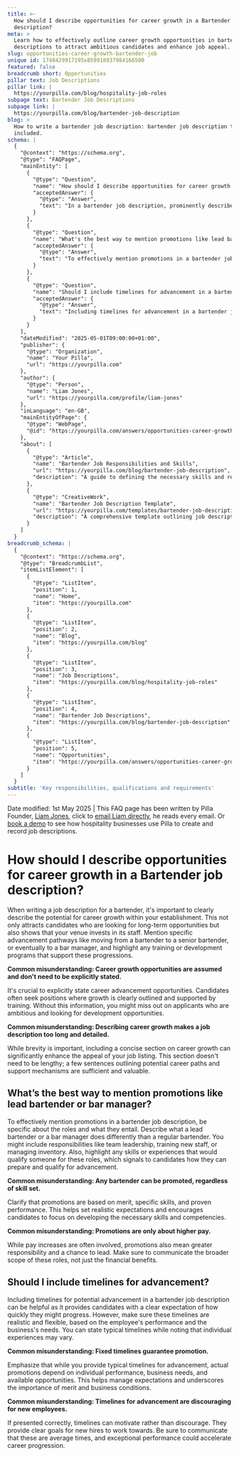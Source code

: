 ```yaml
---
title: >-
  How should I describe opportunities for career growth in a Bartender job
  description?
meta: >
  Learn how to effectively outline career growth opportunities in bartender job
  descriptions to attract ambitious candidates and enhance job appeal.
slug: opportunities-career-growth-bartender-job
unique id: 1748429917195x859918937984166500
featured: false
breadcrumb short: Opportunities
pillar text: Job Descriptions
pillar link: |
  https://yourpilla.com/blog/hospitality-job-roles
subpage text: Bartender Job Descriptions
subpage link: |
  https://yourpilla.com/blog/bartender-job-description
blog: >
  How to write a bartender job description: bartender job description template
  included.
schema: |
  {
    "@context": "https://schema.org",
    "@type": "FAQPage",
    "mainEntity": [
      {
        "@type": "Question",
        "name": "How should I describe opportunities for career growth in a Bartender job description?",
        "acceptedAnswer": {
          "@type": "Answer",
          "text": "In a bartender job description, prominently describe the advancement opportunities available within your establishment. Outline specific pathways, such as progressing from bartender to senior bartender or bar manager. Highlight any training or development programs that support staff progression, as these elements attract candidates interested in long-term career opportunities and demonstrate your investment in staff development."
        }
      },
      {
        "@type": "Question",
        "name": "What's the best way to mention promotions like lead bartender or bar manager?",
        "acceptedAnswer": {
          "@type": "Answer",
          "text": "To effectively mention promotions in a bartender job description, specify the roles of lead bartender and bar manager, detailing their responsibilities, such as team leadership, training new staff, or inventory management. Highlight the skills or experiences required for these positions, allowing candidates to understand how they can qualify for and strive towards these promotions."
        }
      },
      {
        "@type": "Question",
        "name": "Should I include timelines for advancement in a bartender job description?",
        "acceptedAnswer": {
          "@type": "Answer",
          "text": "Including timelines for advancement in a bartender job description can provide candidates with clear expectations about their career progression. Ensure these timelines are realistic and adaptable to individual performance and business needs. State typical timelines while clarifying that promotions are based on merit, individual performance, and available opportunities, which helps in managing expectations effectively."
        }
      }
    ],
    "dateModified": "2025-05-01T09:00:00+01:00",
    "publisher": {
      "@type": "Organization",
      "name": "Your Pilla",
      "url": "https://yourpilla.com"
    },
    "author": {
      "@type": "Person",
      "name": "Liam Jones",
      "url": "https://yourpilla.com/profile/liam-jones"
    },
    "inLanguage": "en-GB",
    "mainEntityOfPage": {
      "@type": "WebPage",
      "@id": "https://yourpilla.com/answers/opportunities-career-growth-bartender-job"
    },
    "about": [
      {
        "@type": "Article",
        "name": "Bartender Job Responsibilities and Skills",
        "url": "https://yourpilla.com/blog/bartender-job-description",
        "description": "A guide to defining the necessary skills and responsibilities for bartenders."
      },
      {
        "@type": "CreativeWork",
        "name": "Bartender Job Description Template",
        "url": "https://yourpilla.com/templates/bartender-job-description",
        "description": "A comprehensive template outlining job descriptions for potential bartender positions to help establishments create effective listings."
      }
    ]
  }
breadcrumb_schema: |
  {
    "@context": "https://schema.org",
    "@type": "BreadcrumbList",
    "itemListElement": [
      {
        "@type": "ListItem",
        "position": 1,
        "name": "Home",
        "item": "https://yourpilla.com"
      },
      {
        "@type": "ListItem",
        "position": 2,
        "name": "Blog",
        "item": "https://yourpilla.com/blog"
      },
      {
        "@type": "ListItem",
        "position": 3,
        "name": "Job Descriptions",
        "item": "https://yourpilla.com/blog/hospitality-job-roles"
      },
      {
        "@type": "ListItem",
        "position": 4,
        "name": "Bartender Job Descriptions",
        "item": "https://yourpilla.com/blog/bartender-job-description"
      },
      {
        "@type": "ListItem",
        "position": 5,
        "name": "Opportunities",
        "item": "https://yourpilla.com/answers/opportunities-career-growth-bartender-job"
      }
    ]
  }
subtitle: 'Key responsibilities, qualifications and requirements'
---
```


Date modified: 1st May 2025 | This FAQ page has been written by Pilla Founder, [Liam Jones](https://yourpilla.com/profile/liam-jones), click to [email Liam directly](mailto:liam@yourpilla.com), he reads every email. Or [book a demo](https://calendly.com/pilla/demo) to see how hospitality businesses use Pilla to create and record job descriptions.

# How should I describe opportunities for career growth in a Bartender job description?

When writing a job description for a bartender, it's important to clearly describe the potential for career growth within your establishment. This not only attracts candidates who are looking for long-term opportunities but also shows that your venue invests in its staff. Mention specific advancement pathways like moving from a bartender to a senior bartender, or eventually to a bar manager, and highlight any training or development programs that support these progressions.

**Common misunderstanding: Career growth opportunities are assumed and don't need to be explicitly stated.**

It's crucial to explicitly state career advancement opportunities. Candidates often seek positions where growth is clearly outlined and supported by training. Without this information, you might miss out on applicants who are ambitious and looking for development opportunities.

**Common misunderstanding: Describing career growth makes a job description too long and detailed.**

While brevity is important, including a concise section on career growth can significantly enhance the appeal of your job listing. This section doesn't need to be lengthy; a few sentences outlining potential career paths and support mechanisms are sufficient and valuable.

## What’s the best way to mention promotions like lead bartender or bar manager?

To effectively mention promotions in a bartender job description, be specific about the roles and what they entail. Describe what a lead bartender or a bar manager does differently than a regular bartender. You might include responsibilities like team leadership, training new staff, or managing inventory. Also, highlight any skills or experiences that would qualify someone for these roles, which signals to candidates how they can prepare and qualify for advancement.

**Common misunderstanding: Any bartender can be promoted, regardless of skill set.**

Clarify that promotions are based on merit, specific skills, and proven performance. This helps set realistic expectations and encourages candidates to focus on developing the necessary skills and competencies.

**Common misunderstanding: Promotions are only about higher pay.**

While pay increases are often involved, promotions also mean greater responsibility and a chance to lead. Make sure to communicate the broader scope of these roles, not just the financial benefits.

## Should I include timelines for advancement?

Including timelines for potential advancement in a bartender job description can be helpful as it provides candidates with a clear expectation of how quickly they might progress. However, make sure these timelines are realistic and flexible, based on the employee's performance and the business's needs. You can state typical timelines while noting that individual experiences may vary.

**Common misunderstanding: Fixed timelines guarantee promotion.**

Emphasize that while you provide typical timelines for advancement, actual promotions depend on individual performance, business needs, and available opportunities. This helps manage expectations and underscores the importance of merit and business conditions.

**Common misunderstanding: Timelines for advancement are discouraging for new employees.**

If presented correctly, timelines can motivate rather than discourage. They provide clear goals for new hires to work towards. Be sure to communicate that these are average times, and exceptional performance could accelerate career progression.
